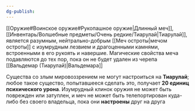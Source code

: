 ```yaml
---
dg-publish:
---
```

[[Оружие#Воинское оружие#Рукопашное оружие|Длинный меч]], [[Инвентарь/Волшебные предметы/Очень редкие/Тиарулай|Тиарулай]], является разумным, нейтрально-добрым [[Меч остроты|мечом остроты]] с изумрудным лезвием и драгоценными камнями, встроенными в его рукоять и навершие. Магические свойства меча подавляются до тех пор, пока он не будет удален из черепа [[Вальдемар (Тиарулай)|Вальдемара]]

Существа со злым мировоззрением не могут настроиться на **Тиарулай**; любое такое существо, попытавшееся сделать это, получает **20 единиц психического урона**. Изумрудный клинок оружия не может быть поврежден или затуплен, и меч не может быть телепортирован куда-либо без своего владельца, пока они **настроены** друг на друга